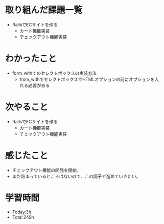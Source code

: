 # 取り組んだ課題一覧
- RailsでECサイトを作る
  - カート機能実装
  - チェックアウト機能実装
  
# わかったこと
- form_withでのセレクトボックスの実装方法
  - from_withでセレクトボックスでHTMLオプションの前にオプションを入れる必要がある
   
# 次やること
- RailsでECサイトを作る
  - カート機能実装
  - チェックアウト機能実装

# 感じたこと
- チェックアウト機能の開発を開始。
- まだ詰まっているところはないので、この調子で進めていきたい。

# 学習時間
- Today:3h
- Total:249h
